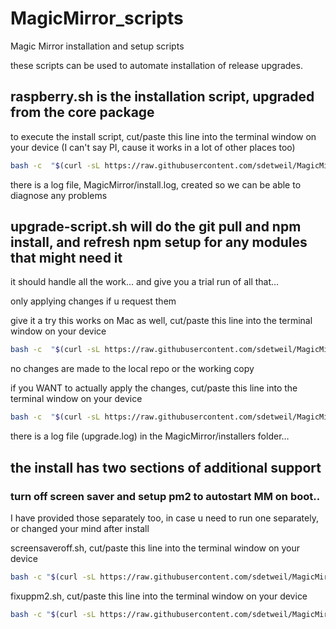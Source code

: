 # MagicMirror_scripts
Magic Mirror installation and setup scripts

these scripts can be used to automate installation of release upgrades. 

## raspberry.sh  is the installation script, upgraded from the core package
to execute the install script, cut/paste this line into the terminal window on your device (I can't say PI, cause it works in a lot of other places too)

````bash
bash -c  "$(curl -sL https://raw.githubusercontent.com/sdetweil/MagicMirror_scripts/master/raspberry.sh)" 
````
there is a log file, MagicMirror/install.log, created so we can be able to diagnose any problems
    
## upgrade-script.sh will do the git pull and npm install, and refresh npm setup for any modules that might need it
it should handle all the work…
and give you a trial run of all that…

only applying changes if u request them

give it a try
this works on Mac as well, cut/paste this line into the terminal window on your device

````bash
bash -c  "$(curl -sL https://raw.githubusercontent.com/sdetweil/MagicMirror_scripts/master/upgrade-script.sh)"
````
no changes are made to the local repo or the working copy

if you WANT to actually apply the changes, cut/paste this line into the terminal window on your device

````bash
bash -c  "$(curl -sL https://raw.githubusercontent.com/sdetweil/MagicMirror_scripts/master/upgrade-script.sh)" 
````
there is a log file (upgrade.log)  in the MagicMirror/installers folder…

## the install has two sections of additional support

### turn off screen saver and setup pm2 to autostart MM on boot..
I have provided those separately too, in case u need to run one separately, or changed your mind after install

screensaveroff.sh, cut/paste this line into the terminal window on your device

````bash
bash -c "$(curl -sL https://raw.githubusercontent.com/sdetweil/MagicMirror_scripts/master/screensaveroff.sh)"
````
fixuppm2.sh, cut/paste this line into the terminal window on your device

````bash
bash -c "$(curl -sL https://raw.githubusercontent.com/sdetweil/MagicMirror_scripts/master/fixuppm2.sh)"
````
